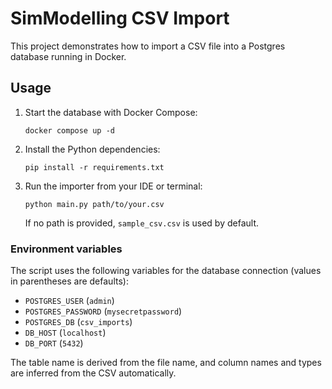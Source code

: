 # SimModelling CSV Import

This project demonstrates how to import a CSV file into a Postgres database running in Docker.

## Usage

1. Start the database with Docker Compose:

   ```
   docker compose up -d
   ```

2. Install the Python dependencies:

   ```
   pip install -r requirements.txt
   ```

3. Run the importer from your IDE or terminal:

   ```
   python main.py path/to/your.csv
   ```

   If no path is provided, `sample_csv.csv` is used by default.

### Environment variables

The script uses the following variables for the database connection (values in parentheses are defaults):

- `POSTGRES_USER` (`admin`)
- `POSTGRES_PASSWORD` (`mysecretpassword`)
- `POSTGRES_DB` (`csv_imports`)
- `DB_HOST` (`localhost`)
- `DB_PORT` (`5432`)

The table name is derived from the file name, and column names and types are inferred from the CSV automatically.
